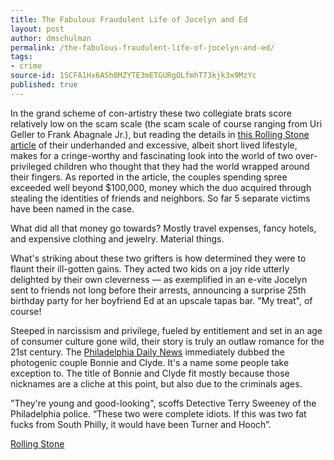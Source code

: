 ```yaml
---
title: The Fabulous Fraudulent Life of Jocelyn and Ed
layout: post
author: dmschulman
permalink: /the-fabulous-fraudulent-life-of-jocelyn-and-ed/
tags:
- crime
source-id: 1SCFA1Hx6ASh8MZYTE3mETGURgOLfmhT73kjk3x9MzYc
published: true
---
```

In the grand scheme of con-artistry these two collegiate brats score relatively low on the scam scale (the scam scale of course ranging from Uri Geller to Frank Abagnale Jr.), but reading the details in [this Rolling Stone article](http://www.rollingstone.com/music/pictures/the-fabulous-and-fraudulent-life-of-jocelyn-and-ed-20080307) of their underhanded and excessive, albeit short lived lifestyle, makes for a cringe-worthy and fascinating look into the world of two over-privileged children who thought that they had the world wrapped around their fingers. As reported in the article, the couples spending spree exceeded well beyond $100,000, money which the duo acquired through stealing the identities of friends and neighbors. So far 5 separate victims have been named in the case.

What did all that money go towards? Mostly travel expenses, fancy hotels, and expensive clothing and jewelry. Material things.

What's striking about these two grifters is how determined they were to flaunt their ill-gotten gains. They acted two kids on a joy ride utterly delighted by their own cleverness — as exemplified in an e-vite Jocelyn sent to friends not long before their arrests, announcing a surprise 25th birthday party for her boyfriend Ed at an upscale tapas bar. "My treat", of course!

Steeped in narcissism and privilege, fueled by entitlement and set in an age of consumer culture gone wild, their story is truly an outlaw romance for the 21st century. The [Philadelphia Daily News](http://www.philly.com) immediately dubbed the photogenic couple Bonnie and Clyde. It's a name some people take exception to. The title of Bonnie and Clyde fit mostly because those nicknames are a cliche at this point, but also due to the criminals ages. 

"They're young and good-looking", scoffs Detective Terry Sweeney of the Philadelphia police. “These two were complete idiots. If this was two fat fucks from South Philly, it would have been Turner and Hooch”.

[Rolling Stone](http://www.rollingstone.com/music/pictures/the-fabulous-and-fraudulent-life-of-jocelyn-and-ed-20080307)

